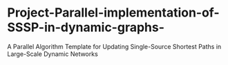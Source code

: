 # Project-Parallel-implementation-of-SSSP-in-dynamic-graphs-
A Parallel Algorithm Template for Updating  Single-Source Shortest Paths in Large-Scale Dynamic Networks
